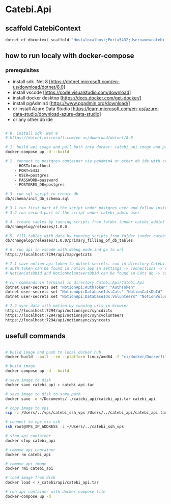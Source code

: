# Catebi.Api

## scaffold CatebiContext

``` bash
dotnet ef dbcontext scaffold "Host=localhost;Port=5432;Username=catebi_admin;Password=password;Database=catebi" Npgsql.EntityFrameworkCore.PostgreSQL -o Db/Entities --context-dir Db/Context -c CatebiContext --schema ctb --no-onconfiguring --no-pluralize --force
```

## how to run localy with docker-compose

### prerequisites

- install sdk .Net 8 [https://dotnet.microsoft.com/en-us/download/dotnet/8.0]
- install vscode [https://code.visualstudio.com/download]
- install docker desktop [https://docs.docker.com/get-docker/]
- install pgAdmin4 [https://www.pgadmin.org/download/]
- or install Azure Data Studio [https://learn.microsoft.com/en-us/azure-data-studio/download-azure-data-studio]
- or any other db ide

```bash

# 0. install sdk .Net 8
# https://dotnet.microsoft.com/en-us/download/dotnet/8.0

# 1. build api image and pull both into docker: catebi_api image and postgres image
docker-compose up -d --build

# 2. connect to postgres container via pgAdmin4 or other db ide with credentials
    - HOST=localhost
    - PORT=5432
    - USER=postgres
    - PASSWORD=password
    - POSTGRES_DB=postgres

# 3. run sql script to create db
db/schema/init_db_schema.sql

# 3.1 run first part of the script under postgres user and follow instructions
# 3.2 run second part of the script under catebi_admin user

# 4. create tables by running scripts from folder (under catebi_admin)
db/changelog/releases/1.0.0

# 5. fill tables with data by running scripts from folder (under catebi_admin)
db/changelog/releases/1.0.0/primary_filling_of_db_tables

# 6. run api in vscode with debug mode and go to url
https://localhost:7294/api/map/getcats

# 7.1 save notion api token to dotnet secrets. run in directory Catebi.Api/Catebi.Api
# auth token can be found in notion app in settings -> connections -> catebi.webapi -> copy internal integration token
# NotionCatsDbId and NotionVolunteersDbId can be found in Cats db -> copy database link -> notion.so/DB_GUID?v=some_guid&pvs=4 (you need DB_GUID)

# run commands in terminal in directory Catebi.Api/Catebi.Api
dotnet user-secrets set "NotionApi:AuthToken" "AuthToken"
dotnet user-secrets set "NotionApi:DatabaseIds:Cats" "NotionCatsDbId"
dotnet user-secrets set "NotionApi:DatabaseIds:Volunteers" "NotionVolunteersDbId"

# 7.2 sync data with notion by running urls in browser
https://localhost:7294/api/notionsync/syncdicts
https://localhost:7294/api/notionsync/syncvolunteers
https://localhost:7294/api/notionsync/synccats

```

## usefull commands

```bash

# build image and push to local docker hub
docker build --pull --rm --platform linux/amd64 -f "ci/docker/Dockerfile.catebi.api" -t catebi_api:latest .

# build image
docker-compose up -d --build

# save image to disk
docker save catebi_api > catebi_api.tar

# save image to disk to some path
docker save -o ~/Documents/../catebi_api/catebi_api.tar catebi_api

# copy image to vps
scp -i /Users/../vps/catebi_ssh_vps /Users/../catebi_api/catebi_api.tar root@VPS_IP_ADDRESS:/_catebi/api/

# connect to vps via ssh
ssh root@VPS_IP_ADDRESS -i ~/Users/../catebi_ssh_vps

# stop api container
docker stop catebi_api

# remove api container
docker rm catebi_api

# remove api image
docker rmi catebi_api

# load image from disk
docker load < /_catebi/api/catebi_api.tar

# run api container with docker-compose file
docker-compose up -d
```